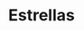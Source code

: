 ---
title: Estrellas
date: 
draft: false

# descripcion
description : Estrellas

materials: Plata 925

color: Plateado

dimensions: 1 cm

code: 01-03-0249

type: "Aros"

categories: []

price: $3.710,00

price_eftvo: $3.150,00

# Images
# first image will be shown in the product page
images:
  # - image: "images/path_to_image"
  # La ubicacion de las imagenes es imagenes/Aros/Aros.Microcubic/01-03-0249-estrellas
  - image: "./images/aros/microcubic/01-03-0249-estrellas_a.jpeg"
  - image: "./images/aros/microcubic/01-03-0249-estrellas_b.jpeg"
---